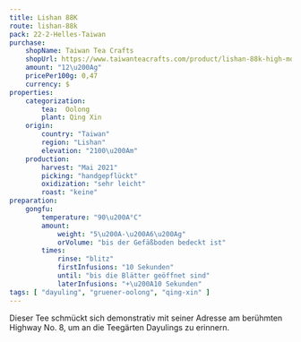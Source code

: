 ```yaml
---
title: Lishan 88K
route: lishan-88k
pack: 22-2-Helles-Taiwan
purchase:
    shopName: Taiwan Tea Crafts
    shopUrl: https://www.taiwanteacrafts.com/product/lishan-88k-high-mountain-spring-oolong-tea/?attribute_pa_weight=250-g-8-82-oz-save-20&v=3a52f3c22ed6
    amount: "12\u200Ag"
    pricePer100g: 0,47
    currency: $
properties:
    categorization:
        tea:  Oolong
        plant: Qing Xin
    origin:
        country: "Taiwan"
        region: "Lishan"
        elevation: "2100\u200Am"
    production:
        harvest: "Mai 2021"
        picking: "handgepflückt"
        oxidization: "sehr leicht"
        roast: "keine"
preparation:
    gongfu:
        temperature: "90\u200A°C"
        amount:
            weight: "5\u200A-\u200A6\u200Ag"
            orVolume: "bis der Gefäßboden bedeckt ist"
        times:
            rinse: "blitz"
            firstInfusions: "10 Sekunden"
            until: "bis die Blätter geöffnet sind"
            laterInfusions: "+\u200A10 Sekunden"
tags: [ "dayuling", "gruener-oolong", "qing-xin" ]
---
```

Dieser Tee schmückt sich demonstrativ mit seiner Adresse am berühmten Highway No.&nbsp;8, um an die Teegärten Dayulings zu erinnern.
